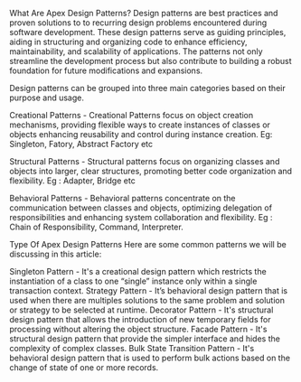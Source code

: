 What Are Apex Design Patterns?
Design patterns are best practices and proven solutions to to recurring design problems encountered during software development. These design patterns serve as guiding principles, aiding in structuring and organizing code to enhance efficiency, maintainability, and scalability of applications. The patterns not only streamline the development process but also contribute to building a robust foundation for future modifications and expansions.

Design patterns can be grouped into three main categories based on their purpose and usage.

Creational Patterns - Creational Patterns focus on object creation mechanisms, providing flexible ways to create instances of classes or objects enhancing reusability and control during instance creation. Eg: Singleton, Fatory, Abstract Factory etc

Structural Patterns - Structural patterns focus on organizing classes and objects into larger, clear structures, promoting better code organization and flexibility. Eg : Adapter, Bridge etc

Behavioral Patterns - Behavioral patterns concentrate on the communication between classes and objects, optimizing delegation of responsibilities and enhancing system collaboration and flexibility. Eg : Chain of Responsibility, Command, Interpreter. 


Type Of Apex Design Patterns
Here are some common patterns we will be discussing in this article:

Singleton Pattern - It's a creational design pattern which restricts the instantiation of a class to one “single” instance only within a single transaction context.
Strategy Pattern - It’s behavioral design pattern that is used when there are multiples solutions to the same problem and solution or strategy to be selected at runtime.
Decorator Pattern - It's structural design pattern that allows the introduction of new temporary fields for processing without altering the object structure.
Facade Pattern - It's structural design pattern that provide the simpler interface and hides the complexity of complex classes.
Bulk State Transition Pattern - It's behavioral design pattern that is used to perform bulk actions based on the change of state of one or more records.

